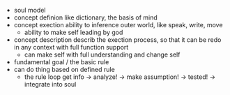 * soul model
 * concept definion
  like dictionary, the basis of mind
 * concept exection
  ability to inference outer world, like speak, write, move
	* ability to make self leading by god
 * concept description
  describ the exection process, so that it can be redo in any context with full function support
	* can make self with full understanding and change self
 * fundamental goal / the basic rule
  * can do thing based on defined rule
	* the rule loop
	 get info -> analyze! -> make assumption! -> tested! -> integrate into soul 